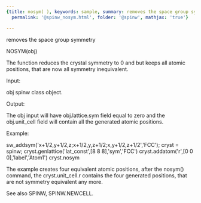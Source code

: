 ```yaml
---
{title: nosym( ), keywords: sample, summary: removes the space group symmetry, sidebar: sw_sidebar,
  permalink: '@spinw_nosym.html', folder: '@spinw', mathjax: 'true'}

---
```

  removes the space group symmetry
 
  NOSYM(obj)
 
  The function reduces the crystal symmetry to  0 and but keeps all atomic
  positions, that are now all symmetry inequivalent.
 
  Input:
 
  obj       spinw class object.
 
  Output:
 
  The obj input will have obj.lattice.sym field equal to zero and the
  obj.unit_cell field will contain all the generated atomic positions.
 
  Example:
 
  sw_addsym('x+1/2,y+1/2,z;x+1/2,y,z+1/2;x,y+1/2,z+1/2','FCC');
  cryst = spinw;
  cryst.genlattice('lat_const',[8 8 8],'sym','FCC')
  cryst.addatom('r',[0 0 0],'label','Atom1')
  cryst.nosym
 
  The example creates four equivalent atomic positions, after the nosym()
  command, the cryst.unit_cell.r contains the four generated positions,
  that are not symmetry equivalent any more.
 
  See also SPINW, SPINW.NEWCELL.
 
